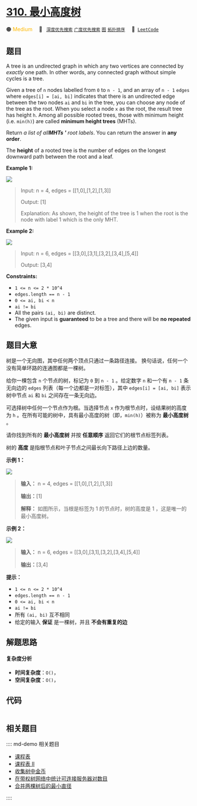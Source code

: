 # [310. 最小高度树](https://leetcode.com/problems/minimum-height-trees)

🟠 <font color=#ffb800>Medium</font>&emsp; 🔖&ensp; [`深度优先搜索`](/leetcode/outline/tag/depth-first-search.md) [`广度优先搜索`](/leetcode/outline/tag/breadth-first-search.md) [`图`](/leetcode/outline/tag/graph.md) [`拓扑排序`](/leetcode/outline/tag/topological-sort.md)&emsp; 🔗&ensp;[`LeetCode`](https://leetcode.com/problems/minimum-height-trees)


## 题目

A tree is an undirected graph in which any two vertices are connected by
_exactly_  one path. In other words, any connected graph without simple cycles
is a tree.

Given a tree of `n` nodes labelled from `0` to `n - 1`, and an array of `n -
1` `edges` where `edges[i] = [ai, bi]` indicates that there is an undirected
edge between the two nodes `ai` and `bi` in the tree, you can choose any node
of the tree as the root. When you select a node `x` as the root, the result
tree has height `h`. Among all possible rooted trees, those with minimum
height (i.e. `min(h)`)  are called **minimum height trees** (MHTs).

Return _a list of all**MHTs '** root labels_. You can return the answer in
**any order**.

The **height** of a rooted tree is the number of edges on the longest downward
path between the root and a leaf.



**Example 1:**

![](https://assets.leetcode.com/uploads/2020/09/01/e1.jpg)

> Input: n = 4, edges = [[1,0],[1,2],[1,3]]
> 
> Output: [1]
> 
> Explanation: As shown, the height of the tree is 1 when the root is the node with label 1 which is the only MHT.

**Example 2:**

![](https://assets.leetcode.com/uploads/2020/09/01/e2.jpg)

> Input: n = 6, edges = [[3,0],[3,1],[3,2],[3,4],[5,4]]
> 
> Output: [3,4]

**Constraints:**

  * `1 <= n <= 2 * 10^4`
  * `edges.length == n - 1`
  * `0 <= ai, bi < n`
  * `ai != bi`
  * All the pairs `(ai, bi)` are distinct.
  * The given input is **guaranteed** to be a tree and there will be **no repeated** edges.


## 题目大意

树是一个无向图，其中任何两个顶点只通过一条路径连接。 换句话说，任何一个没有简单环路的连通图都是一棵树。

给你一棵包含 `n` 个节点的树，标记为 `0` 到 `n - 1` 。给定数字 `n` 和一个有 `n - 1` 条无向边的 `edges`
列表（每一个边都是一对标签），其中 `edges[i] = [ai, bi]` 表示树中节点 `ai` 和 `bi` 之间存在一条无向边。

可选择树中任何一个节点作为根。当选择节点 `x` 作为根节点时，设结果树的高度为 `h` 。在所有可能的树中，具有最小高度的树（即，`min(h)`）被称为
**最小高度树** 。

请你找到所有的 **最小高度树** 并按 **任意顺序** 返回它们的根节点标签列表。

树的 **高度** 是指根节点和叶子节点之间最长向下路径上边的数量。



**示例 1：**

![](https://assets.leetcode.com/uploads/2020/09/01/e1.jpg)

> 
> 
> 
> 
> 
> **输入：** n = 4, edges = [[1,0],[1,2],[1,3]]
> 
> **输出：**[1]
> 
> **解释：** 如图所示，当根是标签为 1 的节点时，树的高度是 1 ，这是唯一的最小高度树。

**示例 2：**

![](https://assets.leetcode.com/uploads/2020/09/01/e2.jpg)

> 
> 
> 
> 
> 
> **输入：** n = 6, edges = [[3,0],[3,1],[3,2],[3,4],[5,4]]
> 
> **输出：**[3,4]
> 
> 



**提示：**

  * `1 <= n <= 2 * 10^4`
  * `edges.length == n - 1`
  * `0 <= ai, bi < n`
  * `ai != bi`
  * 所有 `(ai, bi)` 互不相同
  * 给定的输入 **保证** 是一棵树，并且 **不会有重复的边**


## 解题思路

#### 复杂度分析

- **时间复杂度**：`O()`，
- **空间复杂度**：`O()`，

## 代码

```javascript

```

## 相关题目

:::: md-demo 相关题目
- [课程表](https://leetcode.com/problems/course-schedule)
- [课程表 II](https://leetcode.com/problems/course-schedule-ii)
- [收集树中金币](https://leetcode.com/problems/collect-coins-in-a-tree)
- [在带权树网络中统计可连接服务器对数目](https://leetcode.com/problems/count-pairs-of-connectable-servers-in-a-weighted-tree-network)
- [合并两棵树后的最小直径](https://leetcode.com/problems/find-minimum-diameter-after-merging-two-trees)

::::
